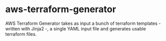 # aws-terraform-generator
AWS Terraform Generator takes as input a bunch of terraform templates - written with Jinja2 -, a single YAML input file and generates usable terraform files.
